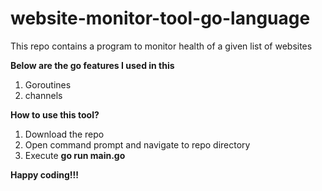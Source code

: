 # website-monitor-tool-go-language
This repo contains a program to monitor health of a given list of websites

**Below are the go features I used in this**
1. Goroutines
2. channels

**How to use this tool?**
1. Download the repo
2. Open command prompt and navigate to repo directory
3. Execute **go run main.go**

**Happy coding!!!**
